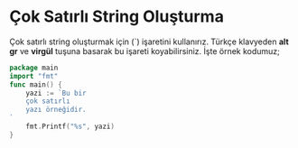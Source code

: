# Çok Satırlı String Oluşturma

Çok satırlı string oluşturmak için (\`) işaretini kullanırız. Türkçe klavyeden **alt gr** ve **virgül** tuşuna basarak bu işareti koyabilirsiniz. İşte örnek kodumuz;

```go
package main
import "fmt"
func main() {
    yazi := `Bu bir
    çok satırlı
    yazı örneğidir.
`
    fmt.Printf("%s", yazi)
}
```
